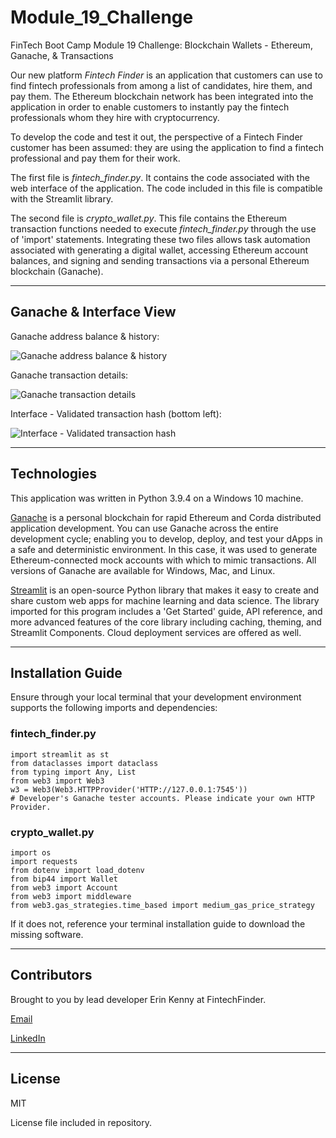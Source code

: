 # Module_19_Challenge
FinTech Boot Camp Module 19 Challenge: Blockchain Wallets - Ethereum, Ganache, & Transactions

Our new platform *Fintech Finder* is an application that customers can use to find fintech professionals from among a list of candidates, hire them, and pay them. The Ethereum blockchain network has been integrated into the application in order to enable customers to instantly pay the fintech professionals whom they hire with cryptocurrency.

To develop the code and test it out, the perspective of a Fintech Finder customer has been assumed: they are using the application to find a fintech professional and pay them for their work.

The first file is *fintech_finder.py*. It contains the code associated with the web interface of the application. The code included in this file is compatible with the Streamlit library.

The second file is *crypto_wallet.py*. This file contains the Ethereum transaction functions needed to execute *fintech_finder.py* through the use of 'import' statements. Integrating these two files allows task automation associated with generating a digital wallet, accessing Ethereum account balances, and signing and sending transactions via a personal Ethereum blockchain (Ganache).

---

## Ganache & Interface View

Ganache address balance & history:

![Ganache address balance & history](../my_address_balance_history_ganache.png)

Ganache transaction details:

![Ganache transaction details](../transaction_details_ganache.png)

Interface - Validated transaction hash (bottom left):

![Interface - Validated transaction hash](../validated_trans_hash_bottomleft.png)

---

## Technologies

This application was written in Python 3.9.4 on a Windows 10 machine. 

[Ganache](https://trufflesuite.com/docs/ganache/index.html) is a personal blockchain for rapid Ethereum and Corda distributed application development. You can use Ganache across the entire development cycle; enabling you to develop, deploy, and test your dApps in a safe and deterministic environment. In this case, it was used to generate Ethereum-connected mock accounts with which to mimic transactions. All versions of Ganache are available for Windows, Mac, and Linux.

[Streamlit](https://docs.streamlit.io/library/get-started) is an open-source Python library that makes it easy to create and share custom web apps for machine learning and data science. The library imported for this program includes a 'Get Started' guide, API reference, and more advanced features of the core library including caching, theming, and Streamlit Components. Cloud deployment services are offered as well.

---

## Installation Guide

Ensure through your local terminal that your development environment supports the following imports and dependencies:

### fintech_finder.py
```
import streamlit as st
from dataclasses import dataclass
from typing import Any, List
from web3 import Web3
w3 = Web3(Web3.HTTPProvider('HTTP://127.0.0.1:7545')) 
# Developer's Ganache tester accounts. Please indicate your own HTTP Provider.
```

### crypto_wallet.py
```
import os
import requests
from dotenv import load_dotenv
from bip44 import Wallet
from web3 import Account
from web3 import middleware
from web3.gas_strategies.time_based import medium_gas_price_strategy
```

If it does not, reference your terminal installation guide to download the missing software.

---

## Contributors

Brought to you by lead developer Erin Kenny at FintechFinder.

[Email](ekenny3@uncc.edu)

[LinkedIn](www.linkedin.com/in/e-kenny)

---

## License

MIT

License file included in repository.
